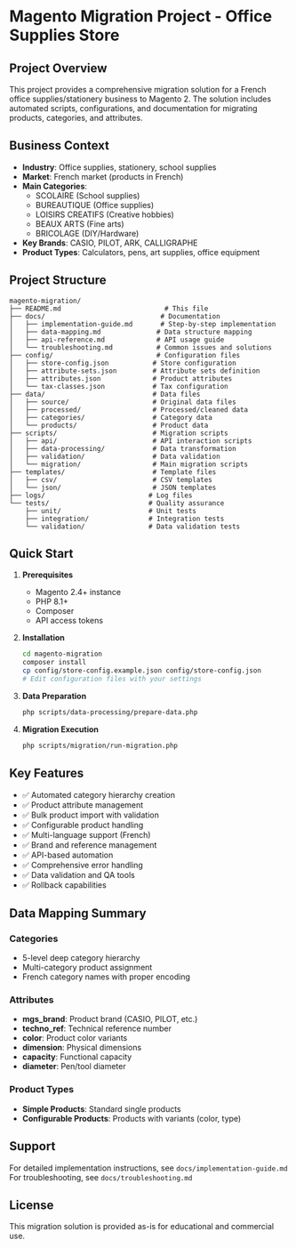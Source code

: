 # Magento Migration Project - Office Supplies Store

## Project Overview

This project provides a comprehensive migration solution for a French office supplies/stationery business to Magento 2. The solution includes automated scripts, configurations, and documentation for migrating products, categories, and attributes.

## Business Context

- **Industry**: Office supplies, stationery, school supplies
- **Market**: French market (products in French)
- **Main Categories**:
  - SCOLAIRE (School supplies)
  - BUREAUTIQUE (Office supplies)
  - LOISIRS CREATIFS (Creative hobbies)
  - BEAUX ARTS (Fine arts)
  - BRICOLAGE (DIY/Hardware)
- **Key Brands**: CASIO, PILOT, ARK, CALLIGRAPHE
- **Product Types**: Calculators, pens, art supplies, office equipment

## Project Structure

```
magento-migration/
├── README.md                          # This file
├── docs/                             # Documentation
│   ├── implementation-guide.md       # Step-by-step implementation
│   ├── data-mapping.md              # Data structure mapping
│   ├── api-reference.md             # API usage guide
│   └── troubleshooting.md           # Common issues and solutions
├── config/                          # Configuration files
│   ├── store-config.json           # Store configuration
│   ├── attribute-sets.json         # Attribute sets definition
│   ├── attributes.json             # Product attributes
│   └── tax-classes.json            # Tax configuration
├── data/                           # Data files
│   ├── source/                     # Original data files
│   ├── processed/                  # Processed/cleaned data
│   ├── categories/                 # Category data
│   └── products/                   # Product data
├── scripts/                        # Migration scripts
│   ├── api/                        # API interaction scripts
│   ├── data-processing/            # Data transformation
│   ├── validation/                 # Data validation
│   └── migration/                  # Main migration scripts
├── templates/                      # Template files
│   ├── csv/                        # CSV templates
│   └── json/                       # JSON templates
├── logs/                          # Log files
└── tests/                         # Quality assurance
    ├── unit/                      # Unit tests
    ├── integration/               # Integration tests
    └── validation/                # Data validation tests
```

## Quick Start

1. **Prerequisites**
   - Magento 2.4+ instance
   - PHP 8.1+
   - Composer
   - API access tokens

2. **Installation**
   ```bash
   cd magento-migration
   composer install
   cp config/store-config.example.json config/store-config.json
   # Edit configuration files with your settings
   ```

3. **Data Preparation**
   ```bash
   php scripts/data-processing/prepare-data.php
   ```

4. **Migration Execution**
   ```bash
   php scripts/migration/run-migration.php
   ```

## Key Features

- ✅ Automated category hierarchy creation
- ✅ Product attribute management
- ✅ Bulk product import with validation
- ✅ Configurable product handling
- ✅ Multi-language support (French)
- ✅ Brand and reference management
- ✅ API-based automation
- ✅ Comprehensive error handling
- ✅ Data validation and QA tools
- ✅ Rollback capabilities

## Data Mapping Summary

### Categories
- 5-level deep category hierarchy
- Multi-category product assignment
- French category names with proper encoding

### Attributes
- **mgs_brand**: Product brand (CASIO, PILOT, etc.)
- **techno_ref**: Technical reference number
- **color**: Product color variants
- **dimension**: Physical dimensions
- **capacity**: Functional capacity
- **diameter**: Pen/tool diameter

### Product Types
- **Simple Products**: Standard single products
- **Configurable Products**: Products with variants (color, type)

## Support

For detailed implementation instructions, see `docs/implementation-guide.md`
For troubleshooting, see `docs/troubleshooting.md`

## License

This migration solution is provided as-is for educational and commercial use.